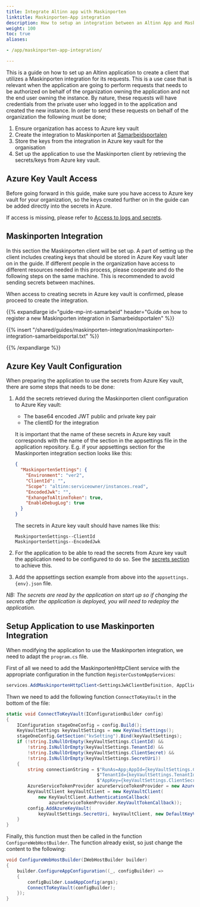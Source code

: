 ```yaml
---
title: Integrate Altinn app with Maskinporten
linktitle: Maskinporten-App integration
description: How to setup an integration between an Altinn App and Maskinporten.
weight: 100
toc: true
aliases:

- /app/maskinporten-app-integration/

---
```


This is a guide on how to set up an Altinn application to create a client that utilizes a Maskinporten integration for
its requests. This is a use case that is relevant when the application are going to perform requests that needs to
be authorized on behalf of the organization owning the application and not the end user owning the instance. By nature,
these requests will have credentials from the private user who logged in to the application and created the new
instance. In order to send these requests on behalf of the organization the following must be done;

1. Ensure organization has access to Azure key vault
2. Create the integration to Maskinporten
   at [Samarbeidsportalen](https://samarbeid.digdir.no/)
3. Store the keys from the integration in Azure key vault for
   the organisation
4. Set up the application to use the Maskinporten client by retrieving the secrets/keys from Azure key vault.

## Azure Key Vault Access
Before going forward in this guide, make sure you have access
to Azure key vault for your organization, so the keys
created further on in the guide can be added directly into
the secrets in Azure.

If access is missing, please refer to [Access to logs and secrets](../access-management/apps).

## Maskinporten Integration

In this section the Maskinporten client will be set up. A part of setting up the client includes creating keys that
should be stored in Azure Key vault later on in the guide. If different people in the organization have access to
different resources needed in this process, please cooperate and do the following steps on the same machine. This is
recommended to avoid sending secrets between machines.

When access to creating secrets in Azure key vault is
confirmed, please proceed to create the integration.

{{% expandlarge id="guide-mp-int-samarbeid" header="Guide on how to register a new Maskinporten integration in Samarbeidsportalen" %}}

{{% insert "/shared/guides/maskinporten-integration/maskinporten-integration-samarbeidsportal.txt" %}}

{{% /expandlarge %}}

## Azure Key Vault Configuration

When preparing the application to use the secrets from Azure Key vault, there are some steps that needs to be done:

1. Add the secrets retrieved during the Maskinporten client configuration to Azure Key vault:
   - The base64 encoded JWT public and private key pair
   - The clientID for the integration

   It is important that the name of these secrets in Azure key vault corresponds
   with the name of the section in the appsettings file in the
   application repository. E.g. if your appsettings section for
   the Maskinporten integration section looks like this:

   ```json
   {
     "MaskinportenSettings": {
       "Environment": "ver2",
       "ClientId": "",
       "Scope": "altinn:serviceowner/instances.read",
       "EncodedJwk": "",
       "ExhangeToAltinnToken": true,
       "EnableDebugLog": true
     }
   }
   ```

   The secrets in Azure key vault should have names like this:

   ```
   MaskinportenSettings--ClientId
   MaskinportenSettings--EncodedJwk
   ```
2. For the application to be able to read the secrets from
   Azure key vault the application need to be configured to
   do so. See
   the [secrets section](../../development/configuration/secrets)
   to achieve this.
3. Add the appsettings section example
   from above into the `appsettings.{env}.json` file.

_NB: The secrets are read by the application on start up so
if changing the secrets after the application is deployed, you
will need to redeploy the application._

## Setup Application to use Maskinporten Integration

When modifying the application to use the Maskinporten integration, we need to adapt the `program.cs` file.

First of all we need to add the MaskinportenHttpClient
service with the appropriate configuration in the function `RegisterCustomAppServices`:

```csharp
services.AddMaskinportenHttpClient<SettingsJwkClientDefinition, AppClient>(config.GetSection("MaskinportenSettings"));
```

Thwn we need to add the following function `ConnectToKeyVault` in the bottom of the file:

```csharp
static void ConnectToKeyVault(IConfigurationBuilder config)
{
    IConfiguration stageOneConfig = config.Build();
    KeyVaultSettings keyVaultSettings = new KeyVaultSettings();
    stageOneConfig.GetSection("kvSetting").Bind(keyVaultSettings);
    if (!string.IsNullOrEmpty(keyVaultSettings.ClientId) &&
        !string.IsNullOrEmpty(keyVaultSettings.TenantId) &&
        !string.IsNullOrEmpty(keyVaultSettings.ClientSecret) &&
        !string.IsNullOrEmpty(keyVaultSettings.SecretUri))
    {
        string connectionString = $"RunAs=App;AppId={keyVaultSettings.ClientId};" +
                                  $"TenantId={keyVaultSettings.TenantId};" +
                                  $"AppKey={keyVaultSettings.ClientSecret}";
        AzureServiceTokenProvider azureServiceTokenProvider = new AzureServiceTokenProvider(connectionString);
        KeyVaultClient keyVaultClient = new KeyVaultClient(
            new KeyVaultClient.AuthenticationCallback(
                azureServiceTokenProvider.KeyVaultTokenCallback));
        config.AddAzureKeyVault(
            keyVaultSettings.SecretUri, keyVaultClient, new DefaultKeyVaultSecretManager());
    }
}
```

Finally, this function must then be called in the
function `ConfigureWebHostBuilder`. The function already
exist, so just change the content to the following:

```csharp
void ConfigureWebHostBuilder(IWebHostBuilder builder)
{
    builder.ConfigureAppConfiguration((_, configBuilder) =>
    {
        configBuilder.LoadAppConfig(args);
        ConnectToKeyVault(configBuilder);
    });
}
```
